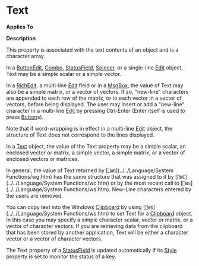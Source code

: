 




<h1 class="heading"><span class="name">Text</span></h1>

**Applies To**


**Description**


This property is associated with the text contents of an object and is a character array.



In a [ButtonEdit](../a-z/buttonedit.md), [Combo](../a-z/combo.md), [StatusField](../a-z/statusfield.md), [Spinner](../a-z/spinner.md), or a single-line [Edit](../a-z/edit.md) object, Text may be a simple scalar or a simple vector.


In a [RichEdit](../a-z/richedit.md), a multi-line [Edit](../a-z/edit.md) field or in a [MsgBox](../a-z/msgbox.md), the value of Text may also be a simple matrix, or a vector of vectors. If so, "new-line" characters are appended to each row of the matrix, or to each vector in a vector of vectors, before being displayed. The user may insert or add a "new-line" character in a multi-line [Edit](../a-z/edit.md) by pressing Ctrl-Enter (Enter itself is used to press [Button](../a-z/button.md)s).


Note that if word-wrapping is in effect in a multi-line [Edit](../a-z/edit.md) object, the structure of Text does not correspond to the lines displayed.


In a [Text](../a-z/text.md) object, the value of the Text property may be a simple scalar, an enclosed vector or matrix, a simple vector, a simple matrix, or a vector of enclosed vectors or matrices.


In general, the value of Text returned by [`⎕WG`](../../Language/System Functions/wg.htm) has the same structure that was assigned to it by [`⎕WC`](../../Language/System Functions/wc.htm) or by the most recent call to [`⎕WS`](../../Language/System Functions/ws.htm). New-Line characters entered by the users are removed.


You can copy text into the Windows [Clipboard](../a-z/clipboard.md) by using [`⎕WS`](../../Language/System Functions/ws.htm) to set Text for a [Clipboard](../a-z/clipboard.md) object. In this case you may specify a simple character scalar, vector or matrix, or a vector of character vectors. If you are retrieving data from the clipboard that has been stored by another application, Text will be either a character vector or a vector of character vectors.


The Text property of a [StatusField](../a-z/statusfield.md) is updated automatically if its [Style](../a-z/style.md) property is set to monitor the status of a key.


